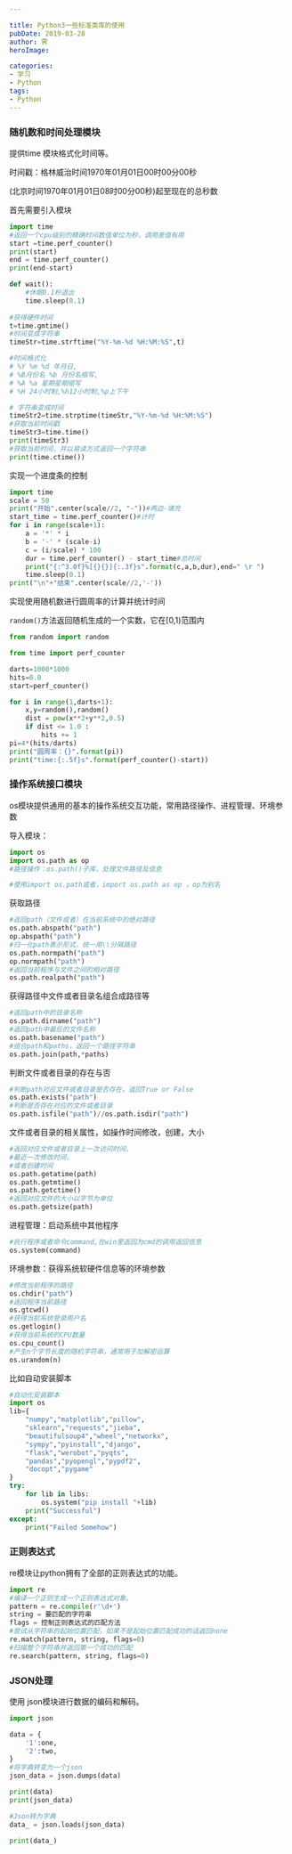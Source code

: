 ```yaml
---

title: Python3一些标准类库的使用
pubDate: 2019-03-28
author: 霁
heroImage:

categories:
- 学习
- Python
tags:
- Python
---
```


### 随机数和时间处理模块

提供time 模块格式化时间等。

时间戳：格林威治时间1970年01月01日00时00分00秒

(北京时间1970年01月01日08时00分00秒)起至现在的总秒数

首先需要引入模块

```python
import time
#返回一个cpu级别的精确时间数值单位为秒，调用差值有用
start =time.perf_counter()
print(start)
end = time.perf_counter()
print(end-start)

def wait():
    #休眠0.1秒退出
    time.sleep(0.1)
    
#获得硬件时间
t=time.gmtime()
#时间变成字符串
timeStr=time.strftime("%Y-%m-%d %H:%M:%S",t)

#时间格式化
# %Y %m %d 年月日,
# %B月份名 %b 月份名缩写,
# %A %a 星期星期缩写
# %H 24小时制,%h12小时制,%p上下午

# 字符串变成时间
timeStr2=time.strptime(timeStr,"%Y-%m-%d %H:%M:%S")
#获取当前时间戳
timeStr3=time.time()
print(timeStr3)
#获取当前时间，并以易读方式返回一个字符串
print(time.ctime())
```

实现一个进度条的控制

```python
import time
scale = 50
print("开始".center(scale//2, "-"))#两边-填充
start_time = time.perf_counter()#计时
for i in range(scale+1):
    a = '*' * i
    b = '·' * (scale-i)
    c = (i/scale) * 100
    dur = time.perf_counter() - start_time#总时间
    print("{:^3.0f}%[{}{}]{:.3f}s".format(c,a,b,dur),end=" \r ")
    time.sleep(0.1)
print("\n"+"结束".center(scale//2,'-'))
```

实现使用随机数进行圆周率的计算并统计时间

`random()`方法返回随机生成的一个实数，它在[0,1)范围内

```python
from random import random

from time import perf_counter

darts=1000*1000
hits=0.0
start=perf_counter()

for i in range(1,darts+1):
    x,y=random(),random()
    dist = pow(x**2+y**2,0.5)
    if dist <= 1.0 :
        hits += 1
pi=4*(hits/darts)
print("圆周率：{}".format(pi))
print("time:{:.5f}s".format(perf_counter()-start))
```

### 操作系统接口模块

os模块提供通用的基本的操作系统交互功能，常用路径操作、进程管理、环境参数

导入模块：

```python
import os
import os.path as op
#路径操作：os.path()子库，处理文件路径及信息

#使用import os.path或者，import os.path as op ，op为别名
```

获取路径

```python
#返回path（文件或者）在当前系统中的绝对路径
os.path.abspath("path")
op.abspath("path")
#归一化path表示形式，统一用\\分隔路径
os.path.normpath("path") 
op.normpath("path")
#返回当前程序与文件之间的相对路径
os.path.realpath("path")
```

获得路径中文件或者目录名组合成路径等

```python
#返回path中的目录名称
os.path.dirname("path")
#返回path中最后的文件名称
os.path.basename("path")
#组合path和paths，返回一个路径字符串
os.path.join(path,*paths)
```

判断文件或者目录的存在与否

```python
#判断path对应文件或者目录是否存在，返回True or False
os.path.exists("path")
#判断是否存在对应的文件或者目录
os.path.isfile("path")//os.path.isdir("path")
```

文件或者目录的相关属性，如操作时间修改，创建，大小

```python
#返回对应文件或者目录上一次访问时间，
#最近一次修改时间，
#或者创建时间
os.path.getatime(path)
os.path.getmtime()
os.path.getctime()
#返回对应文件的大小以字节为单位
os.path.getsize(path)
```



进程管理：启动系统中其他程序

```python
#执行程序或者命令command,在win里返回为cmd的调用返回信息
os.system(command)
```

环境参数：获得系统软硬件信息等的环境参数

```python
#修改当前程序的路径
os.chdir("path")
#返回程序当前路径
os.gtcwd()
#获得当前系统登录用户名
os.getlogin()
#获得当前系统的CPU数量
os.cpu_count()
#产生n个字节长度的随机字符串，通常用于加解密运算
os.urandom(n)
```

比如自动安装脚本

```python
#自动化安装脚本
import os
lib={
    "numpy","matplotlib","pillow",
    "sklearn","requests","jieba",
    "beautifulsoup4","wheel","networkx",
    "sympy","pyinstall","django",
    "flask","werobot","pyqts",
    "pandas","pyopengl","pypdf2",
    "docopt","pygame"
}
try:
    for lib in libs:
        os.system("pip install "+lib)
    print("Successful")
except:
    print("Failed Somehow")
```

### 正则表达式

re模块让python拥有了全部的正则表达式的功能。

```python
import re
#编译一个正则生成一个正则表达式对象。
pattern = re.compile(r'\d+')  
string = 要匹配的字符串
flags = 控制正则表达式的匹配方法
#尝试从字符串的起始位置匹配，如果不是起始位置匹配成功的话返回none
re.match(pattern, string, flags=0)
#扫描整个字符串并返回第一个成功的匹配
re.search(pattern, string, flags=0)
```

### JSON处理

使用 json模块进行数据的编码和解码。

```python
import json

data = {
    '1':one,
    '2':two,
}
#将字典转变为一个json
json_data = json.dumps(data)

print(data)
print(json_data)

#Json转为字典
data_ = json.loads(json_data)

print(data_)
```

